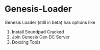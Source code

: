 # Genesis-Loader
Genesis Loader (still in beta) has options like

1. Install Soundpad Cracked
2. Join Genesis Gen DC Server
3. Doxxing Tools
